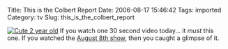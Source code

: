 Title: This is the Colbert Report
Date: 2006-08-17 15:46:42
Tags: imported
Category: tv
Slug: this_is_the_colbert_report

<a title="This is the Colbert Report!" href="http://www.youtube.com/watch?v=0FenUvFAiwk"><img alt="Cute 2 year old" src="http://sjl-static14.sjl.youtube.com/vi/0FenUvFAiwk/2.jpg" /></a> If you watch one 30 second video today... it <em>must</em> this one. If you watched the <a title="Opening of the Colbert Report" href="http://www.youtube.com/watch?v=w2LHFhcF08U">August 8th show</a>, then you caught a glimpse of it.
